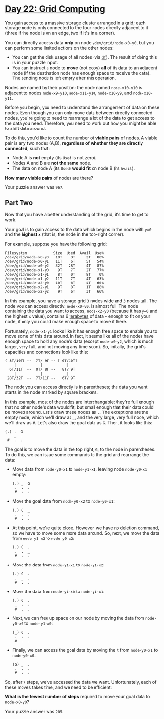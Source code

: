 # [Day 22: Grid Computing](https://adventofcode.com/2016/day/22)

You gain access to a massive storage cluster arranged in a grid; each storage node is only connected to the four nodes directly adjacent to it (three if the node is on an edge, two if it's in a corner).

You can directly access data **only** on node `/dev/grid/node-x0-y0`, but you can perform some limited actions on the other nodes:

* You can get the disk usage of all nodes (via [`df`](https://en.wikipedia.org/wiki/Df_(Unix)#Example)). The result of doing this is in your puzzle input.
* You can instruct a node to **move** (not copy) **all** of its data to an adjacent node (if the destination node has enough space to receive the data). The sending node is left empty after this operation.

Nodes are named by their position: the node named `node-x10-y10` is adjacent to nodes `node-x9-y10`, `node-x11-y10`, `node-x10-y9`, and `node-x10-y11`.

Before you begin, you need to understand the arrangement of data on these nodes. Even though you can only move data between directly connected nodes, you're going to need to rearrange a lot of the data to get access to the data you need. Therefore, you need to work out how you might be able to shift data around.

To do this, you'd like to count the number of **viable pairs** of nodes. A viable pair is any two nodes (A,B), **regardless of whether they are directly connected**, such that:

* Node A is **not** empty (its `Used` is not zero).
* Nodes A and B are **not the same** node.
* The data on node A (its `Used`) **would fit** on node B (its `Avail`).

**How many viable pairs** of nodes are there?

Your puzzle answer was `967`.

## Part Two

Now that you have a better understanding of the grid, it's time to get to work.

Your goal is to gain access to the data which begins in the node with `y=0` and the **highest `x`** (that is, the node in the top-right corner).

For example, suppose you have the following grid:

```text
Filesystem            Size  Used  Avail  Use%
/dev/grid/node-x0-y0   10T    8T     2T   80%
/dev/grid/node-x0-y1   11T    6T     5T   54%
/dev/grid/node-x0-y2   32T   28T     4T   87%
/dev/grid/node-x1-y0    9T    7T     2T   77%
/dev/grid/node-x1-y1    8T    0T     8T    0%
/dev/grid/node-x1-y2   11T    7T     4T   63%
/dev/grid/node-x2-y0   10T    6T     4T   60%
/dev/grid/node-x2-y1    9T    8T     1T   88%
/dev/grid/node-x2-y2    9T    6T     3T   66%
```

In this example, you have a storage grid `3` nodes wide and `3` nodes tall. The node you can access directly, `node-x0-y0`, is almost full. The node containing the data you want to access, `node-x2-y0` (because it has `y=0` and the highest `x` value), contains 6 [terabytes](https://en.wikipedia.org/wiki/Terabyte) of data - enough to fit on your node, if only you could make enough space to move it there.

Fortunately, `node-x1-y1` looks like it has enough free space to enable you to move some of this data around. In fact, it seems like all of the nodes have enough space to hold any node's data (except `node-x0-y2`, which is much larger, very full, and not moving any time soon). So, initially, the grid's capacities and connections look like this:

```text
( 8T/10T) --  7T/ 9T -- [ 6T/10T]
    |           |           |
  6T/11T  --  0T/ 8T --   8T/ 9T
    |           |           |
 28T/32T  --  7T/11T --   6T/ 9T
```

The node you can access directly is in parentheses; the data you want starts in the node marked by square brackets.

In this example, most of the nodes are interchangable: they're full enough that no other node's data would fit, but small enough that their data could be moved around. Let's draw these nodes as `.`. The exceptions are the empty node, which we'll draw as `_`, and the very large, very full node, which we'll draw as `#`. Let's also draw the goal data as `G`. Then, it looks like this:

```text
(.) .  G
 .  _  .
 #  .  .
```

The goal is to move the data in the top right, `G`, to the node in parentheses. To do this, we can issue some commands to the grid and rearrange the data:

* Move data from `node-y0-x1` to `node-y1-x1`, leaving node `node-y0-x1` empty:

    ```text
    (.) _  G
     .  .  .
     #  .  .
    ```

* Move the goal data from `node-y0-x2` to `node-y0-x1`:

    ```text
    (.) G  _
     .  .  .
     #  .  .
    ```

* At this point, we're quite close. However, we have no deletion command, so we have to move some more data around. So, next, we move the data from `node-y1-x2` to `node-y0-x2`:

    ```text
    (.) G  .
     .  .  _
     #  .  .
    ```

* Move the data from `node-y1-x1` to `node-y1-x2`:

    ```text
    (.) G  .
     .  _  .
     #  .  .
    ```

* Move the data from `node-y1-x0` to `node-y1-x1`:

    ```text
    (.) G  .
     _  .  .
     #  .  .
    ```

* Next, we can free up space on our node by moving the data from `node-y0-x0` to `node-y1-x0`:

    ```text
    (_) G  .
     .  .  .
     #  .  .
    ```

* Finally, we can access the goal data by moving the it from `node-y0-x1` to `node-y0-x0`:

    ```text
    (G) _  .
     .  .  .
     #  .  .
    ```

So, after `7` steps, we've accessed the data we want. Unfortunately, each of these moves takes time, and we need to be efficient:

**What is the fewest number of steps** required to move your goal data to `node-x0-y0`?

Your puzzle answer was `205`.
